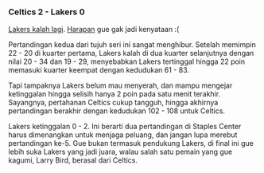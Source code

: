 ### Celtics 2 - Lakers 0

[Lakers kalah lagi](http://www.nba.com/games/20080608/LALBOS/boxscore.html). [Harapan](http://kriwil.com/journal/celtics-1-lakers-0) gue gak jadi kenyataan :(

Pertandingan kedua dari tujuh seri ini sangat menghibur. Setelah memimpin 22 - 20 di kuarter pertama, Lakers kalah di dua kuarter selanjutnya dengan nilai 20 - 34 dan 19 - 29, menyebabkan Lakers tertinggal hingga 22 poin memasuki kuarter keempat dengan kedudukan 61 - 83.

Tapi tampaknya Lakers belum mau menyerah, dan mampu mengejar ketinggalan hingga selisih hanya 2 poin pada satu menit terakhir. Sayangnya, pertahanan Celtics cukup tangguh, hingga akhirnya pertandingan berakhir dengan kedudukan 102 - 108 untuk Celtics.

Lakers ketinggalan 0 - 2. Ini berarti dua pertandingan di Staples Center harus dimenangkan untuk menjaga peluang, dan jangan lupa merebut pertandingan ke-5. Gue bukan termasuk pendukung Lakers, di final ini gue lebih suka Lakers yang jadi juara, walau salah satu pemain yang gue kagumi, Larry Bird, berasal dari Celtics.

<!-- METADATA: {"time": "2008-06-09 03:18:35", "title": "Celtics 2 - Lakers 0"} -->
